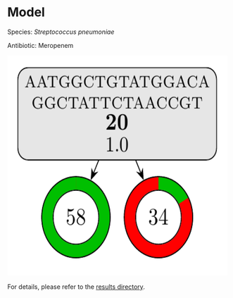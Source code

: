 
# Model

Species: *Streptococcus pneumoniae*

Antibiotic: Meropenem

<a href="./model.pdf"><img src="./model.png" width=500 height=500 /></a>

For details, please refer to the [results directory](../../../../../results/cart_b/streptococcus%20pneumoniae/meropenem/repeat_0/).

